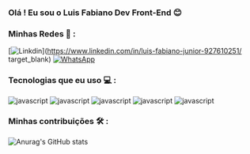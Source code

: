 ### Olá ! Eu sou o Luis Fabiano Dev Front-End 😊

### Minhas Redes 📱 :

[![Linkdin](https://img.shields.io/badge/LinkedIn-0077B5?style=for-the-badge&logo=linkedin&logoColor=white)](https://www.linkedin.com/in/luis-fabiano-junior-927610251/ target_blank)
[![WhatsApp](https://img.shields.io/badge/WhatsApp-25D366?style=for-the-badge&logo=whatsapp&logoColor=white)](https://api.whatsapp.com/send/?phone=11994914822&text&type=phone_number&app_absent=0)

### Tecnologias que eu uso 💻 :

<div>
  <img alt="javascript" src="https://img.shields.io/badge/HTML5-E34F26?style=for-the-badge&logo=html5&logoColor=white"/>
  <img alt="javascript" src="https://img.shields.io/badge/CSS3-1572B6?style=for-the-badge&logo=css3&logoColor=white"/>
  <img alt="javascript" src="https://img.shields.io/badge/JavaScript-F7DF1E?style=for-the-badge&logo=javascript&logoColor=black"/>
  <img alt="javascript" src="https://img.shields.io/badge/TypeScript-007ACC?style=for-the-badge&logo=typescript&logoColor=white"/>
  <img alt="javascript" src="https://img.shields.io/badge/React-20232A?style=for-the-badge&logo=react&logoColor=61DAFB"/>
</div>

### Minhas contribuições 🛠️ : 

![Anurag's GitHub stats](https://github-readme-stats.vercel.app/api?username=LuisJuniorPSJ&show_icons=true&theme=radical)



